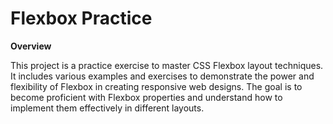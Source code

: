 # Flexbox Practice

__Overview__

This project is a practice exercise to master CSS Flexbox layout techniques. It includes various examples and exercises to demonstrate the power and flexibility of Flexbox in creating responsive web designs. The goal is to become proficient with Flexbox properties and understand how to implement them effectively in different layouts.